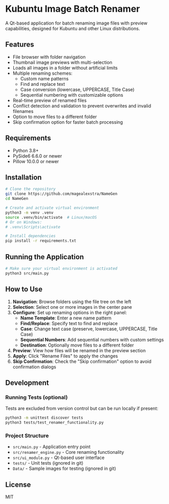 # Kubuntu Image Batch Renamer

A Qt-based application for batch renaming image files with preview capabilities, designed for Kubuntu and other Linux distributions.

## Features
- File browser with folder navigation
- Thumbnail image previews with multi-selection
- Loads all images in a folder without artificial limits
- Multiple renaming schemes:
  - Custom name patterns
  - Find and replace text
  - Case conversion (lowercase, UPPERCASE, Title Case)
  - Sequential numbering with customizable options
- Real-time preview of renamed files
- Conflict detection and validation to prevent overwrites and invalid filenames
- Option to move files to a different folder
- Skip confirmation option for faster batch processing

## Requirements
- Python 3.8+
- PySide6 6.6.0 or newer
- Pillow 10.0.0 or newer

## Installation
```bash
# Clone the repository
git clone https://github.com/magealexstra/NameGen
cd NameGen

# Create and activate virtual environment
python3 -m venv .venv
source .venv/bin/activate  # Linux/macOS
# Or on Windows:
# .venv\Scripts\activate

# Install dependencies
pip install -r requirements.txt
```

## Running the Application
```bash
# Make sure your virtual environment is activated
python3 src/main.py
```

## How to Use

1. **Navigation**: Browse folders using the file tree on the left
2. **Selection**: Select one or more images in the center pane
3. **Configure**: Set up renaming options in the right panel:
   - **Name Template**: Enter a new name pattern
   - **Find/Replace**: Specify text to find and replace
   - **Case**: Change text case (preserve, lowercase, UPPERCASE, Title Case)
   - **Sequential Numbers**: Add sequential numbers with custom settings
   - **Destination**: Optionally move files to a different folder
4. **Preview**: View how files will be renamed in the preview section
5. **Apply**: Click "Rename Files" to apply the changes
6. **Skip Confirmation**: Check the "Skip confirmation" option to avoid confirmation dialogs

## Development

### Running Tests (optional)
Tests are excluded from version control but can be run locally if present:
```bash
python3 -m unittest discover tests
python3 tests/test_renamer_functionality.py
```

### Project Structure
- `src/main.py` - Application entry point
- `src/renamer_engine.py` - Core renaming functionality
- `src/ui_module.py` - Qt-based user interface
- `tests/` - Unit tests (ignored in git)
- `Data/` - Sample images for testing (ignored in git)

## License
MIT
